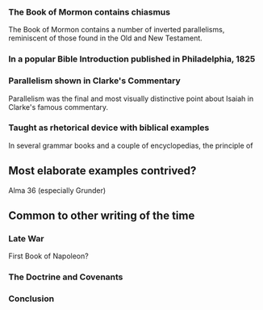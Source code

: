 
### The Book of Mormon contains chiasmus

The Book of Mormon contains a number of inverted parallelisms, reminiscent of
those found in the Old and New Testament.

### In a popular Bible Introduction published in Philadelphia, 1825


### Parallelism shown in Clarke's Commentary

Parallelism was the final and most visually distinctive point about Isaiah in
Clarke's famous commentary.

### Taught as rhetorical device with biblical examples

In several grammar books and a couple of encyclopedias, the principle of 

## Most elaborate examples contrived?

Alma 36 (especially Grunder)

## Common to other writing of the time

### Late War

First Book of Napoleon?

### The Doctrine and Covenants 


### Conclusion
